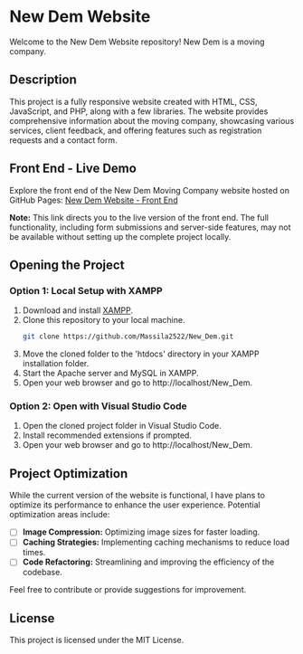 # New Dem Website

Welcome to the New Dem Website repository! New Dem is a moving company.

## Description
This project is a fully responsive website created with HTML, CSS, JavaScript, and PHP, along with a few libraries. The website provides comprehensive information about the moving company, showcasing various services, client feedback, and offering features such as registration requests and a contact form.

## Front End - Live Demo
Explore the front end of the New Dem Moving Company website hosted on GitHub Pages: [New Dem Website - Front End](https://massila2522.github.io/New_Dem/)

**Note:** This link directs you to the live version of the front end. The full functionality, including form submissions and server-side features, may not be available without setting up the complete project locally.

## Opening the Project

### Option 1: Local Setup with XAMPP
1. Download and install [XAMPP](https://www.apachefriends.org/index.html).
2. Clone this repository to your local machine.
   ```bash
   git clone https://github.com/Massila2522/New_Dem.git
3. Move the cloned folder to the 'htdocs' directory in your XAMPP installation folder.
4. Start the Apache server and MySQL in XAMPP.
5. Open your web browser and go to http://localhost/New_Dem.

### Option 2: Open with Visual Studio Code
1. Open the cloned project folder in Visual Studio Code.
2. Install recommended extensions if prompted.
3. Open your web browser and go to http://localhost/New_Dem.

## Project Optimization
While the current version of the website is functional, I have plans to optimize its performance to enhance the user experience. Potential optimization areas include:
- [ ] **Image Compression:** Optimizing image sizes for faster loading.
- [ ] **Caching Strategies:** Implementing caching mechanisms to reduce load times.
- [ ] **Code Refactoring:** Streamlining and improving the efficiency of the codebase.

Feel free to contribute or provide suggestions for improvement.

## License
This project is licensed under the MIT License.
